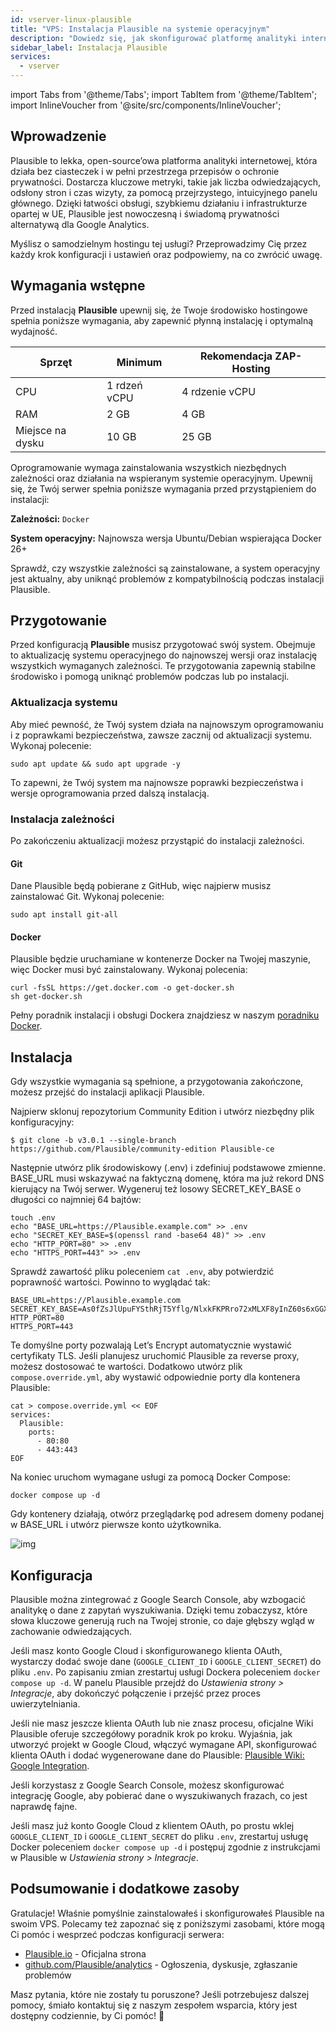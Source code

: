```yaml
---
id: vserver-linux-plausible
title: "VPS: Instalacja Plausible na systemie operacyjnym"
description: "Dowiedz się, jak skonfigurować platformę analityki internetowej skupioną na prywatności dla przejrzystych danych i szybkiego działania → Sprawdź teraz"
sidebar_label: Instalacja Plausible
services:
  - vserver
---
```


import Tabs from '@theme/Tabs';
import TabItem from '@theme/TabItem';
import InlineVoucher from '@site/src/components/InlineVoucher';

## Wprowadzenie

Plausible to lekka, open-source’owa platforma analityki internetowej, która działa bez ciasteczek i w pełni przestrzega przepisów o ochronie prywatności. Dostarcza kluczowe metryki, takie jak liczba odwiedzających, odsłony stron i czas wizyty, za pomocą przejrzystego, intuicyjnego panelu głównego. Dzięki łatwości obsługi, szybkiemu działaniu i infrastrukturze opartej w UE, Plausible jest nowoczesną i świadomą prywatności alternatywą dla Google Analytics.

Myślisz o samodzielnym hostingu tej usługi? Przeprowadzimy Cię przez każdy krok konfiguracji i ustawień oraz podpowiemy, na co zwrócić uwagę.

<InlineVoucher />

## Wymagania wstępne

Przed instalacją **Plausible** upewnij się, że Twoje środowisko hostingowe spełnia poniższe wymagania, aby zapewnić płynną instalację i optymalną wydajność.

| Sprzęt    | Minimum     | Rekomendacja ZAP-Hosting |
| --------- | ----------- | ------------------------ |
| CPU       | 1 rdzeń vCPU| 4 rdzenie vCPU           |
| RAM       | 2 GB        | 4 GB                     |
| Miejsce na dysku | 10 GB | 25 GB                    |

Oprogramowanie wymaga zainstalowania wszystkich niezbędnych zależności oraz działania na wspieranym systemie operacyjnym. Upewnij się, że Twój serwer spełnia poniższe wymagania przed przystąpieniem do instalacji:

**Zależności:** `Docker`

**System operacyjny:** Najnowsza wersja Ubuntu/Debian wspierająca Docker 26+

Sprawdź, czy wszystkie zależności są zainstalowane, a system operacyjny jest aktualny, aby uniknąć problemów z kompatybilnością podczas instalacji Plausible.

## Przygotowanie

Przed konfiguracją **Plausible** musisz przygotować swój system. Obejmuje to aktualizację systemu operacyjnego do najnowszej wersji oraz instalację wszystkich wymaganych zależności. Te przygotowania zapewnią stabilne środowisko i pomogą uniknąć problemów podczas lub po instalacji.

### Aktualizacja systemu
Aby mieć pewność, że Twój system działa na najnowszym oprogramowaniu i z poprawkami bezpieczeństwa, zawsze zacznij od aktualizacji systemu. Wykonaj polecenie:

```
sudo apt update && sudo apt upgrade -y
```
To zapewni, że Twój system ma najnowsze poprawki bezpieczeństwa i wersje oprogramowania przed dalszą instalacją.

### Instalacja zależności
Po zakończeniu aktualizacji możesz przystąpić do instalacji zależności.

#### Git
Dane Plausible będą pobierane z GitHub, więc najpierw musisz zainstalować Git. Wykonaj polecenie:

```
sudo apt install git-all
```

#### Docker

Plausible będzie uruchamiane w kontenerze Docker na Twojej maszynie, więc Docker musi być zainstalowany. Wykonaj polecenia:

```
curl -fsSL https://get.docker.com -o get-docker.sh
sh get-docker.sh
```

Pełny poradnik instalacji i obsługi Dockera znajdziesz w naszym [poradniku Docker](vserver-linux-docker.md).

## Instalacja
Gdy wszystkie wymagania są spełnione, a przygotowania zakończone, możesz przejść do instalacji aplikacji Plausible.

Najpierw sklonuj repozytorium Community Edition i utwórz niezbędny plik konfiguracyjny:

```
$ git clone -b v3.0.1 --single-branch https://github.com/Plausible/community-edition Plausible-ce
```

Następnie utwórz plik środowiskowy (.env) i zdefiniuj podstawowe zmienne. BASE_URL musi wskazywać na faktyczną domenę, która ma już rekord DNS kierujący na Twój serwer. Wygeneruj też losowy SECRET_KEY_BASE o długości co najmniej 64 bajtów:

```
touch .env
echo "BASE_URL=https://Plausible.example.com" >> .env
echo "SECRET_KEY_BASE=$(openssl rand -base64 48)" >> .env
echo "HTTP_PORT=80" >> .env
echo "HTTPS_PORT=443" >> .env
```

Sprawdź zawartość pliku poleceniem `cat .env`, aby potwierdzić poprawność wartości. Powinno to wyglądać tak:

```
BASE_URL=https://Plausible.example.com
SECRET_KEY_BASE=As0fZsJlUpuFYSthRjT5Yflg/NlxkFKPRro72xMLXF8yInZ60s6xGGXYVqml+XN1
HTTP_PORT=80
HTTPS_PORT=443
```

Te domyślne porty pozwalają Let’s Encrypt automatycznie wystawić certyfikaty TLS. Jeśli planujesz uruchomić Plausible za reverse proxy, możesz dostosować te wartości. Dodatkowo utwórz plik `compose.override.yml`, aby wystawić odpowiednie porty dla kontenera Plausible:

```
cat > compose.override.yml << EOF
services:
  Plausible:
    ports:
      - 80:80
      - 443:443
EOF 
```

Na koniec uruchom wymagane usługi za pomocą Docker Compose:

```
docker compose up -d
```

Gdy kontenery działają, otwórz przeglądarkę pod adresem domeny podanej w BASE_URL i utwórz pierwsze konto użytkownika.

![img](https://screensaver01.zap-hosting.com/index.php/s/Sw34XkXeHaMf9RJ/download)

## Konfiguracja

Plausible można zintegrować z Google Search Console, aby wzbogacić analitykę o dane z zapytań wyszukiwania. Dzięki temu zobaczysz, które słowa kluczowe generują ruch na Twojej stronie, co daje głębszy wgląd w zachowanie odwiedzających.

Jeśli masz konto Google Cloud i skonfigurowanego klienta OAuth, wystarczy dodać swoje dane (`GOOGLE_CLIENT_ID` i `GOOGLE_CLIENT_SECRET`) do pliku `.env`. Po zapisaniu zmian zrestartuj usługi Dockera poleceniem `docker compose up -d`. W panelu Plausible przejdź do *Ustawienia strony > Integracje*, aby dokończyć połączenie i przejść przez proces uwierzytelniania.

Jeśli nie masz jeszcze klienta OAuth lub nie znasz procesu, oficjalne Wiki Plausible oferuje szczegółowy poradnik krok po kroku. Wyjaśnia, jak utworzyć projekt w Google Cloud, włączyć wymagane API, skonfigurować klienta OAuth i dodać wygenerowane dane do Plausible: [Plausible Wiki: Google Integration](https://github.com/Plausible/community-edition/wiki/google-integration).

Jeśli korzystasz z Google Search Console, możesz skonfigurować integrację Google, aby pobierać dane o wyszukiwanych frazach, co jest naprawdę fajne.

Jeśli masz już konto Google Cloud z klientem OAuth, po prostu wklej `GOOGLE_CLIENT_ID` i `GOOGLE_CLIENT_SECRET` do pliku `.env`, zrestartuj usługę Docker poleceniem `docker compose up -d` i postępuj zgodnie z instrukcjami w Plausible w *Ustawienia strony > Integracje*.

## Podsumowanie i dodatkowe zasoby

Gratulacje! Właśnie pomyślnie zainstalowałeś i skonfigurowałeś Plausible na swoim VPS. Polecamy też zapoznać się z poniższymi zasobami, które mogą Ci pomóc i wesprzeć podczas konfiguracji serwera:

- [Plausible.io](https://Plausible.io/) - Oficjalna strona
- [github.com/Plausible/analytics](https://github.com/Plausible/analytics) - Ogłoszenia, dyskusje, zgłaszanie problemów

Masz pytania, które nie zostały tu poruszone? Jeśli potrzebujesz dalszej pomocy, śmiało kontaktuj się z naszym zespołem wsparcia, który jest dostępny codziennie, by Ci pomóc! 🙂

<InlineVoucher />